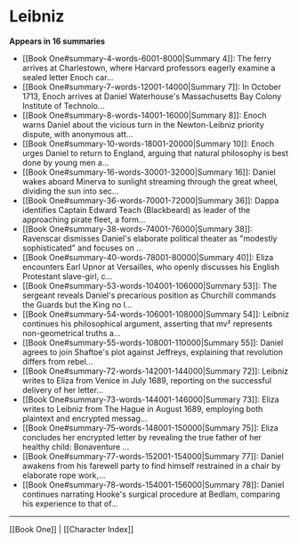 # Leibniz

**Appears in 16 summaries**

- [[Book One#summary-4-words-6001-8000|Summary 4]]: The ferry arrives at Charlestown, where Harvard professors eagerly examine a sealed letter Enoch car...
- [[Book One#summary-7-words-12001-14000|Summary 7]]: In October 1713, Enoch arrives at Daniel Waterhouse's Massachusetts Bay Colony Institute of Technolo...
- [[Book One#summary-8-words-14001-16000|Summary 8]]: Enoch warns Daniel about the vicious turn in the Newton-Leibniz priority dispute, with anonymous att...
- [[Book One#summary-10-words-18001-20000|Summary 10]]: Enoch urges Daniel to return to England, arguing that natural philosophy is best done by young men a...
- [[Book One#summary-16-words-30001-32000|Summary 16]]: Daniel wakes aboard Minerva to sunlight streaming through the great wheel, dividing the sun into sec...
- [[Book One#summary-36-words-70001-72000|Summary 36]]: Dappa identifies Captain Edward Teach (Blackbeard) as leader of the approaching pirate fleet, a form...
- [[Book One#summary-38-words-74001-76000|Summary 38]]: Ravenscar dismisses Daniel's elaborate political theater as "modestly sophisticated" and focuses on ...
- [[Book One#summary-40-words-78001-80000|Summary 40]]: Eliza encounters Earl Upnor at Versailles, who openly discusses his English Protestant slave-girl, c...
- [[Book One#summary-53-words-104001-106000|Summary 53]]: The sergeant reveals Daniel's precarious position as Churchill commands the Guards but the King no l...
- [[Book One#summary-54-words-106001-108000|Summary 54]]: Leibniz continues his philosophical argument, asserting that mv² represents non-geometrical truths a...
- [[Book One#summary-55-words-108001-110000|Summary 55]]: Daniel agrees to join Shaftoe's plot against Jeffreys, explaining that revolution differs from rebel...
- [[Book One#summary-72-words-142001-144000|Summary 72]]: Leibniz writes to Eliza from Venice in July 1689, reporting on the successful delivery of her letter...
- [[Book One#summary-73-words-144001-146000|Summary 73]]: Eliza writes to Leibniz from The Hague in August 1689, employing both plaintext and encrypted messag...
- [[Book One#summary-75-words-148001-150000|Summary 75]]: Eliza concludes her encrypted letter by revealing the true father of her healthy child: Bonaventure ...
- [[Book One#summary-77-words-152001-154000|Summary 77]]: Daniel awakens from his farewell party to find himself restrained in a chair by elaborate rope work,...
- [[Book One#summary-78-words-154001-156000|Summary 78]]: Daniel continues narrating Hooke's surgical procedure at Bedlam, comparing his experience to that of...

---
[[Book One]] | [[Character Index]]

